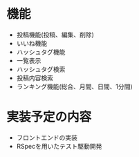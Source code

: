 # 機能
- 投稿機能(投稿、編集、削除)
- いいね機能 
- ハッシュタグ機能 
- 一覧表示 
- ハッシュタグ検索 
- 投稿内容検索 
- ランキング機能(総合、月間、日間、1分間) 

# 実装予定の内容 
- フロントエンドの実装
- RSpecを用いたテスト駆動開発 
